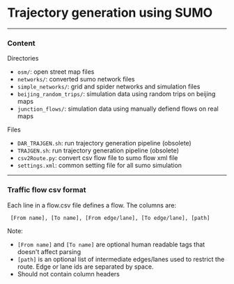 Trajectory generation using SUMO
================================

----------
### Content ###

Directories
- `osm/`: open street map files 
- `networks/`: converted sumo network files
- `simple_networks/`: grid and spider networks and simulation files
- `beijing_random_trips/`: simulation data using random trips on beijing maps
- `junction_flows/`: simulation data using manually defiend flows on real maps

Files
- `DAR_TRAJGEN.sh`: run trajectory generation pipeline (obsolete)
- `TRAJGEN.sh`: run trajectory generation pipeline (obsolete)
- `csv2Route.py`: convert csv flow file to sumo flow xml file
- `settings.xml`: common setting file for all sumo simulation

----------
### Traffic flow csv format ###

Each line in a flow.csv file defines a flow. The columns are:

     [From name], [To name], [From edge/lane], [To edge/lane], [path]

Note:
- `[From name]` and `[To name]` are optional human readable tags that 
doesn't affect parsing
- `[path]` is an optional list of intermediate edges/lanes used to restrict the route. Edge or lane ids are separated by space.
- Should not contain column headers



